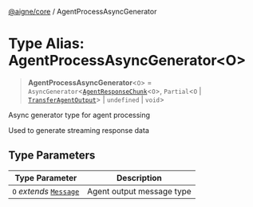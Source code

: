 [@aigne/core](../wiki/Home) / AgentProcessAsyncGenerator

# Type Alias: AgentProcessAsyncGenerator\<O\>

> **AgentProcessAsyncGenerator**\<`O`\> = `AsyncGenerator`\<[`AgentResponseChunk`](../wiki/TypeAlias.AgentResponseChunk)\<`O`\>, `Partial`\<`O` \| [`TransferAgentOutput`](../wiki/Interface.TransferAgentOutput)\> \| `undefined` \| `void`\>

Async generator type for agent processing

Used to generate streaming response data

## Type Parameters

| Type Parameter                                       | Description               |
| ---------------------------------------------------- | ------------------------- |
| `O` _extends_ [`Message`](../wiki/TypeAlias.Message) | Agent output message type |
